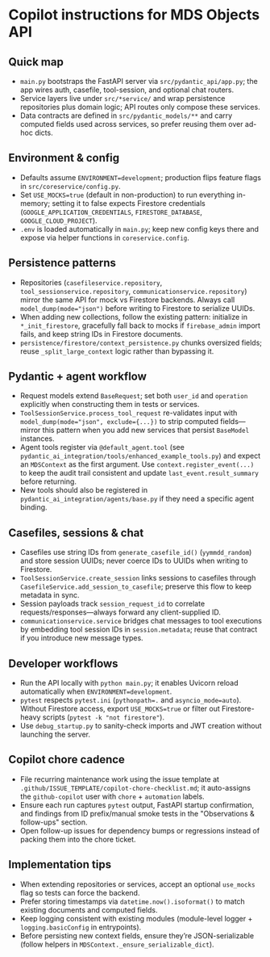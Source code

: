 # Copilot instructions for MDS Objects API

## Quick map
- `main.py` bootstraps the FastAPI server via `src/pydantic_api/app.py`; the app wires auth, casefile, tool-session, and optional chat routers.
- Service layers live under `src/*service/` and wrap persistence repositories plus domain logic; API routes only compose these services.
- Data contracts are defined in `src/pydantic_models/**` and carry computed fields used across services, so prefer reusing them over ad-hoc dicts.

## Environment & config
- Defaults assume `ENVIRONMENT=development`; production flips feature flags in `src/coreservice/config.py`.
- Set `USE_MOCKS=true` (default in non-production) to run everything in-memory; setting it to false expects Firestore credentials (`GOOGLE_APPLICATION_CREDENTIALS`, `FIRESTORE_DATABASE`, `GOOGLE_CLOUD_PROJECT`).
- `.env` is loaded automatically in `main.py`; keep new config keys there and expose via helper functions in `coreservice.config`.

## Persistence patterns
- Repositories (`casefileservice.repository`, `tool_sessionservice.repository`, `communicationservice.repository`) mirror the same API for mock vs Firestore backends. Always call `model_dump(mode="json")` before writing to Firestore to serialize UUIDs.
- When adding new collections, follow the existing pattern: initialize in `*_init_firestore`, gracefully fall back to mocks if `firebase_admin` import fails, and keep string IDs in Firestore documents.
- `persistence/firestore/context_persistence.py` chunks oversized fields; reuse `_split_large_context` logic rather than bypassing it.

## Pydantic + agent workflow
- Request models extend `BaseRequest`; set both `user_id` and `operation` explicitly when constructing them in tests or services.
- `ToolSessionService.process_tool_request` re-validates input with `model_dump(mode="json", exclude={...})` to strip computed fields—mirror this pattern when you add new services that persist `BaseModel` instances.
- Agent tools register via `@default_agent.tool` (see `pydantic_ai_integration/tools/enhanced_example_tools.py`) and expect an `MDSContext` as the first argument. Use `context.register_event(...)` to keep the audit trail consistent and update `last_event.result_summary` before returning.
- New tools should also be registered in `pydantic_ai_integration/agents/base.py` if they need a specific agent binding.

## Casefiles, sessions & chat
- Casefiles use string IDs from `generate_casefile_id()` (`yymmdd_random`) and store session UUIDs; never coerce IDs to UUIDs when writing to Firestore.
- `ToolSessionService.create_session` links sessions to casefiles through `CasefileService.add_session_to_casefile`; preserve this flow to keep metadata in sync.
- Session payloads track `session_request_id` to correlate requests/responses—always forward any client-supplied ID.
- `communicationservice.service` bridges chat messages to tool executions by embedding tool session IDs in `session.metadata`; reuse that contract if you introduce new message types.

## Developer workflows
- Run the API locally with `python main.py`; it enables Uvicorn reload automatically when `ENVIRONMENT=development`.
- `pytest` respects `pytest.ini` (`pythonpath=.` and `asyncio_mode=auto`). Without Firestore access, export `USE_MOCKS=true` or filter out Firestore-heavy scripts (`pytest -k "not firestore"`).
- Use `debug_startup.py` to sanity-check imports and JWT creation without launching the server.

## Copilot chore cadence
- File recurring maintenance work using the issue template at `.github/ISSUE_TEMPLATE/copilot-chore-checklist.md`; it auto-assigns the `github-copilot` user with `chore` + `automation` labels.
- Ensure each run captures `pytest` output, FastAPI startup confirmation, and findings from ID prefix/manual smoke tests in the "Observations & follow-ups" section.
- Open follow-up issues for dependency bumps or regressions instead of packing them into the chore ticket.

## Implementation tips
- When extending repositories or services, accept an optional `use_mocks` flag so tests can force the backend.
- Prefer storing timestamps via `datetime.now().isoformat()` to match existing documents and computed fields.
- Keep logging consistent with existing modules (module-level logger + `logging.basicConfig` in entrypoints).
- Before persisting new context fields, ensure they’re JSON-serializable (follow helpers in `MDSContext._ensure_serializable_dict`).
